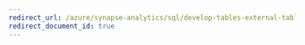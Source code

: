 ```yaml
---
redirect_url: /azure/synapse-analytics/sql/develop-tables-external-tables
redirect_document_id: true
---
```

